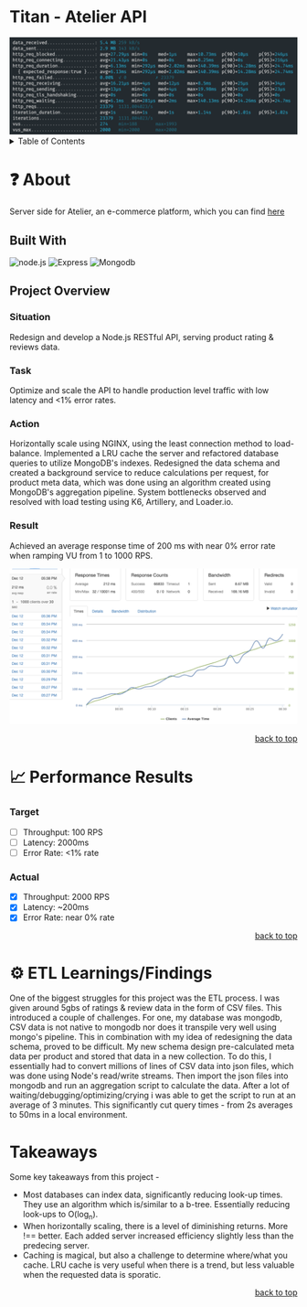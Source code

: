 <a id='readme-top'></a>
# Titan - Atelier API

<img src='https://github.com/hr-titan/sk-reviews/blob/main/image/k6.png' />

<details>
  <summary>Table of Contents</summary>
  <ol>
    <li>
      <a href='#about'>About</a>
      <ul>
        <li>
          <a href='#built-with'>Built With</a>
        </li>
        <li>
          <a href='#project-overview'>Project Overview</a>
        </li>
      </ul>
    </li>
    <li>
      <a href='#performance-results'>Performance Results</a>
    </li>
    <li>
      <a href='#etl'>ETL Learnings</a>
    </li>
     <li>
      <a href='#takeaways'>Takeaways</a>
    </li>
  </ol>
</details>

# ❓ About
<a id='about'></a>
Server side for Atelier, an e-commerce platform, which you can find <a href='https://github.com/Revenge-of-the-SithQL/atelier' target='_blank'>here</a>

## Built With
<a id='built-with'></a>

![node.js](https://img.shields.io/badge/Node.js-43853D?style=for-the-badge&logo=node.js&logoColor=white)
![Express](https://img.shields.io/badge/Express.js-404D59?style=for-the-badge)
![Mongodb](https://img.shields.io/badge/MongoDB-4EA94B?style=for-the-badge&logo=mongodb&logoColor=white)

## Project Overview
<a id='project-overview'></a>

### Situation

Redesign and develop a Node.js RESTful API, serving product rating & reviews data.

### Task

Optimize and scale the API to handle production level traffic with low latency and <1% error rates.

### Action

Horizontally scale using NGINX, using the least connection method to load-balance.
Implemented a LRU cache the server and refactored database queries to utilize
MongoDB's indexes. Redesigned the data schema and created a background service to
reduce calculations per request, for product meta data, which was done using an
algorithm created using MongoDB's aggregation pipeline. System bottlenecks
observed and resolved with load testing using K6, Artillery, and Loader.io.

### Result

Achieved an average response time of 200 ms with near 0% error rate when ramping VU from 1 to 1000 RPS.


<img src='https://github.com/hr-titan/sk-reviews/blob/main/image/least_conn.png' />

<p align="right"><a href="#readme-top">back to top</a></p>

# 📈 Performance Results
<a id='performance-results'></a>

### Target
- [ ] Throughput: 100 RPS
- [ ] Latency: 2000ms
- [ ] Error Rate: <1% rate

### Actual
- [x] Throughput: 2000 RPS
- [x] Latency: ~200ms
- [x] Error Rate: near 0% rate

<p align="right"><a href="#readme-top">back to top</a></p>

# ⚙️ ETL Learnings/Findings
<a id='etl'></a>
One of the biggest struggles for this project was the ETL process. I was given around 5gbs of ratings & review data in the form of CSV files. This introduced a couple of challenges. For one, my database was mongodb, CSV data is not native to mongodb nor does it transpile very well using mongo's pipeline. This in combination with my idea of redesigning the data schema, proved to be difficult. My new schema design pre-calculated meta data per product and stored that data in a new collection. To do this, I essentially had to convert millions of lines of CSV data into json files, which was done using Node's read/write streams. Then import the json files into mongodb and run an aggregation script to calculate the data. After a lot of waiting/debugging/optimizing/crying i was able to get the script to run at an average of 3 minutes. This significantly cut query times - from 2s averages to 50ms in a local environment.


# Takeaways
<a id='takeaways'></a>
Some key takeaways from this project -
- Most databases can index data, significantly reducing look-up times. They use an algorithm which is/similar to a b-tree. Essentially reducing look-ups to O(log<sub>n</sub>).
- When horizontally scaling, there is a level of diminishing returns. More !== better. Each added server increased efficiency slightly less than the predecing server.
- Caching is magical, but also a challenge to determine where/what you cache. LRU cache is very useful when there is a trend, but less valuable when the requested data is sporatic.

<p align="right"><a href="#readme-top">back to top</a></p>

